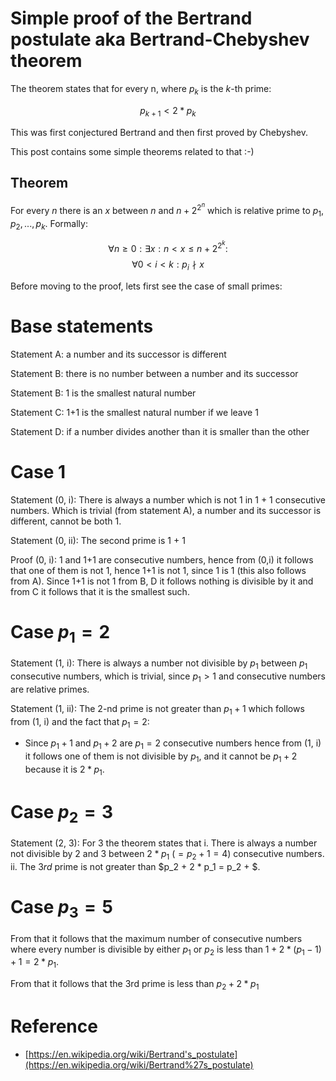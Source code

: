 # Simple proof of the Bertrand postulate aka Bertrand-Chebyshev theorem

The theorem states that for every n, where $p_k$ is the $k$-th prime:

$$p_{k + 1} < 2 * p_k$$

This was first conjectured Bertrand and then first proved by Chebyshev. 

This post contains some simple theorems related to that :-)

## Theorem

For every $n$ there is an $x$ between $n$ and $n + 2^{2^n}$ which is 
relative prime to $p_1, p_2, ..., p_k$. Formally:

$$
 \forall n  \geq 0: \exists x: n < x \leqslant n + 2^{2^k}:  
$$
$$
 \forall 0 < i < k: p_i \nmid x 
$$

Before moving to the proof, lets first see the case of small primes:

# Base statements

Statement A: a number and its successor is different

Statement B: there is no number between a number and its successor

Statement B: 1 is the smallest natural number

Statement C: 1+1 is the smallest natural number if we leave 1

Statement D: if a number divides another than it is smaller than the other

# Case 1

Statement (0, i): There is always a number which is not 1 in 1 + 1 consecutive numbers. Which is trivial (from statement A), a number and its successor is different, cannot be both 1.

Statement (0, ii): The second prime is 1 + 1

Proof (0, i): 1 and 1+1 are consecutive numbers, hence from (0,i) it follows that one of them is not 1, hence 1+1 is not 1, since 1 is 1 (this also follows from A). Since 1+1 is not 1 from B, D it follows nothing is divisible by it and from C it follows that it is the smallest such.

# Case $p_1 = 2$

Statement (1, i): There is always a number not divisible by $p_1$ between $p_1$ consecutive numbers, which is trivial, since $p_1 > 1$ and consecutive numbers are relative primes.

Statement (1, ii): The $2$-nd prime is not greater than $p_1 + 1$ which follows from (1, i) and the fact that $p_1 = 2$:

- Since $p_1 + 1$ and $p_1 + 2$ are $p_1 = 2$ consecutive numbers hence from (1, i) it follows one of them is not divisible by $p_1$, and it cannot be $p_1 + 2$ because it is $2 * p_1$.

# Case $p_2 = 3$

Statement (2, 3): For $3$ the theorem states that 
i. There is always a number not divisible by $2$ and $3$ between $2 * p_1$ ($=p_2 + 1 = 4$) consecutive numbers. 
ii. The $3rd$ prime is not greater than $p_2 + 2 * p_1 = p_2 + $.

# Case $p_3 = 5$

From that it follows that the maximum number of consecutive numbers where every number is divisible by either $p_1$ or $p_2$ is less than $1 + 2 * (p_1 - 1) + 1 = 2 * p_1$.

From that it follows that the 3rd prime is less than $p_2 + 2 * p_1$

# Reference

- [https://en.wikipedia.org/wiki/Bertrand's_postulate](https://en.wikipedia.org/wiki/Bertrand%27s_postulate)
